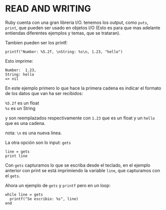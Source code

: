 # READ AND WRITING

Ruby cuenta con una gran libreria I/O. tenemos los output, como `puts`, `print`, que pueden ser usado en objetos I/O (Esto es para que mas adelante entiendas diferentes ejemplos y temas, que se trataran).

Tambien pueden ser los printf:

```
printf("Number: %5.2f, \nString: %s\n, 1.23, "hello")
```

Esto imprime:
```
Number:  1.23,
String: hello
=> nil
```

En este ejemplo primero lo que hace la primera cadena es indicar el formato de los datos que van ha ser recibidos:

`%5.2f` es un float <br>
`%s` es un String

y son reemplazados respectivamente con `1.23` que es un float y un `hello` que es una cadena.

nota: `\n` es una nueva linea.

La otra opción son lo input: `gets`

```
line = gets
print line
```

Con `gets` capturamos lo que se escriba desde el teclado, en el ejemplo anterior con print se está imprimiendo la variable `line`, que capturamos con el `gets`.

Ahora un ejemplo de `gets` y `printf` pero en un loop:

```
while line = gets
  printf("Se escribio: %s", line)
end
```
